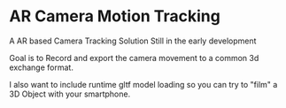 # AR Camera Motion Tracking
 
 A AR based Camera Tracking Solution
 Still in the early development
 
 Goal is to Record and export the camera movement to a common 3d exchange format.
 
 I also want to include runtime gltf model loading so you can try to "film" a 3D Object with your smartphone.
 
